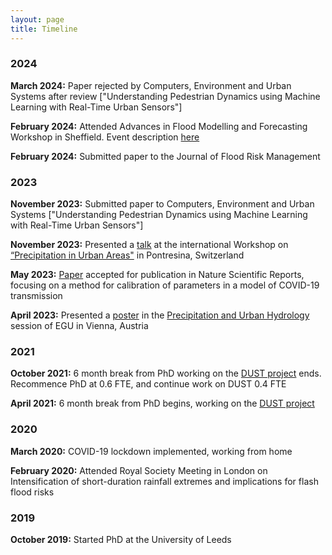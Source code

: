 ```yaml
---
layout: page
title: Timeline
---
```


### 2024

**March 2024:** Paper rejected by Computers, Environment and Urban Systems after review ["Understanding Pedestrian Dynamics using Machine Learning with Real-Time Urban Sensors"]

**February 2024:** Attended Advances in Flood Modelling and Forecasting Workshop in Sheffield. Event description [here](https://www.sheffield.ac.uk/civil/news/advances-flood-modelling-and-forecasting-workshop#:~:text=Dr%20Georges%20Kesserwani%2C%20Senior%20Lecturer,on%201%2D2%20February%202024)

**February 2024:** Submitted paper to the Journal of Flood Risk Management

### 2023

**November 2023:** Submitted paper to Computers, Environment and Urban Systems ["Understanding Pedestrian Dynamics using Machine Learning with Real-Time Urban Sensors"]

**November 2023:** Presented a [talk](https://masher92.github.io/pdfs/Prez_MollyAsher.pdf) at the international Workshop on [“Precipitation in Urban Areas"](https://urbanrain.ethz.ch/) in Pontresina, Switzerland

**May 2023:** [Paper](https://www.nature.com/articles/s41598-023-35580-z) accepted for publication in Nature Scientific Reports, focusing on a method for calibration of parameters in a model of COVID-19 transmission 

**April 2023:** Presented a [poster](https://meetingorganizer.copernicus.org/EGU23/EGU23-12555.html) in the [Precipitation and Urban Hydrology](https://meetingorganizer.copernicus.org/EGU23/session/45991) session of EGU in Vienna, Austria


### 2021

**October 2021:** 6 month break from PhD working on the [DUST project](https://dust.leeds.ac.uk/) ends. Recommence PhD at 0.6 FTE, and continue work on DUST 0.4 FTE

**April 2021:** 6 month break from PhD begins, working on the [DUST project](https://dust.leeds.ac.uk/)    



### 2020
**March 2020:** COVID-19 lockdown implemented, working from home   

**February 2020:** Attended Royal Society Meeting in London on Intensification of short-duration rainfall extremes and implications for flash flood risks  

### 2019
**October 2019:** Started PhD at the University of Leeds
